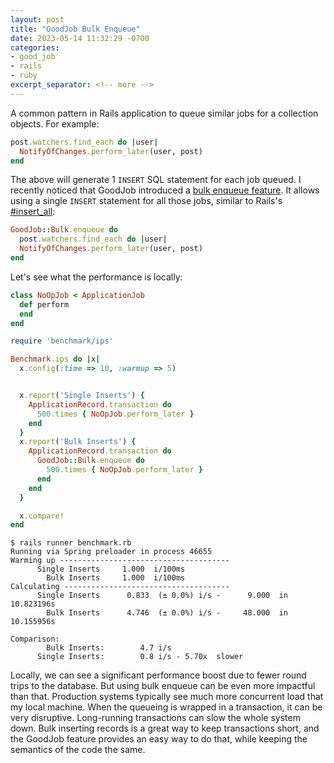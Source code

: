 ```yaml
---
layout: post
title: "GoodJob Bulk Enqueue"
date: 2023-05-14 11:32:29 -0700
categories:
- good_job
- rails
- ruby
excerpt_separator: <!-- more -->
---
```


A common pattern in Rails application to queue similar jobs for a collection objects. For example:


```ruby
post.watchers.find_each do |user|
  NotifyOfChanges.perform_later(user, post)
end
```

The above will generate 1 `INSERT` SQL statement for each job queued. I recently noticed that GoodJob introduced a [bulk enqueue feature][bulk]. It allows using a single `INSERT` statement for all those jobs, similar to Rails's [#insert_all][insert_all]:

```ruby
GoodJob::Bulk.enqueue do
  post.watchers.find_each do |user|
  NotifyOfChanges.perform_later(user, post)
end
```

Let's see what the performance is locally:


```ruby
class NoOpJob < ApplicationJob
  def perform
  end
end

require 'benchmark/ips'

Benchmark.ips do |x|
  x.config(:time => 10, :warmup => 5)


  x.report('Single Inserts') {
    ApplicationRecord.transaction do
      500.times { NoOpJob.perform_later }
    end
  }
  x.report('Bulk Inserts') {
    ApplicationRecord.transaction do
      GoodJob::Bulk.enqueue do
        500.times { NoOpJob.perform_later }
      end
    end
  }

  x.compare!
end
```

```
$ rails runner benchmark.rb
Running via Spring preloader in process 46655
Warming up --------------------------------------
      Single Inserts     1.000  i/100ms
        Bulk Inserts     1.000  i/100ms
Calculating -------------------------------------
      Single Inserts      0.833  (± 0.0%) i/s -      9.000  in  10.823196s
        Bulk Inserts      4.746  (± 0.0%) i/s -     48.000  in  10.155956s

Comparison:
        Bulk Inserts:        4.7 i/s
      Single Inserts:        0.8 i/s - 5.70x  slower
```

Locally, we can see a significant performance boost due to fewer round trips to the database. But using bulk enqueue can be even more impactful than that. Production systems typically see much more concurrent load that my local machine. When the queueing is wrapped in a transaction, it can be very disruptive. Long-running transactions can slow the whole system down. Bulk inserting records is a great way to keep transactions short, and the GoodJob feature provides an easy way to do that, while keeping the semantics of the code the same.

[bulk]: https://github.com/bensheldon/good_job#bulk-enqueue
[insert_all]: http://api.rubyonrails.org/classes/ActiveRecord/Persistence/ClassMethods.html#method-i-insert_all
